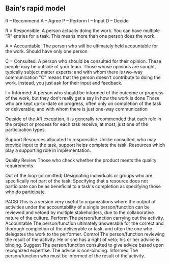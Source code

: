 ## Bain's rapid model
R – Recommend
A – Agree
P – Perform
I – Input
D – Decide


R = Responsible: A person actually doing the work. You can have multiple “R” entries for a task. This means more than one person does the work.

A = Accountable: The person who will be ultimately held accountable for the work. Should have only one person

C = Consulted: A person who should be consulted for their opinion. These people may be outside of your team.
Those whose opinions are sought, typically subject matter experts; and with whom there is two-way communication
"C" means that the person doesn’t contribute to doing the work. Instead, you just ask for their input and feedback.

I = Informed: A person who should be informed of the outcome or progress of the work, but they don’t really get a say in how the work is done
Those who are kept up-to-date on progress, often only on completion of the task or deliverable; and with whom there is just one-way communication

 Outside of the AR exception, it is generally recommended that each role in the project or process for each task receive, at most, just one of the participation types. 

Support
Resources allocated to responsible. Unlike consulted, who may provide input to the task, support helps complete the task. Resources which play a supporting role in implementation.

Quality Review
Those who check whether the product meets the quality requirements.

Out of the loop (or omitted)
Designating individuals or groups who are specifically not part of the task. Specifying that a resource does not participate can be as beneficial to a task's completion as specifying those who do participate.

 

PACSI
This is a version very useful to organizations where the output of activities under the accountability of a single person/function can be reviewed and vetoed by multiple stakeholders, due to the collaborative nature of the culture.
Perform
The person/function carrying out the activity.
Accountable
The person/function ultimately answerable for the correct and thorough completion of the deliverable or task, and often the one who delegates the work to the performer.
Control
The person/function reviewing the result of the activity. He or she has a right of veto; his or her advice is binding.
Suggest
The person/function consulted to give advice based upon recognized expertise. The advice is non-binding.
Informed
The person/function who must be informed of the result of the activity.
